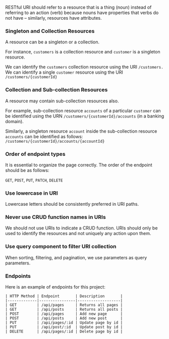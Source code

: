 RESTful URI should refer to a resource that is a thing (noun) instead of referring to an action (verb) because nouns
have properties that verbs do not have – similarly, resources have attributes.

### Singleton and Collection Resources

A resource can be a singleton or a collection.

For instance, `customers` is a collection resource and `customer` is a singleton resource.

We can identify the `customers` collection resource using the URI `/customers.` We can identify a single `customer`
resource
using the URI `/customers/{customerId}`

### Collection and Sub-collection Resources

A resource may contain sub-collection resources also.

For example, sub-collection resource `accounts` of a particular `customer` can be identified using the URN
`/customers/{customerId}/accounts` (in a banking domain).

Similarly, a singleton resource `account` inside the sub-collection resource `accounts` can be identified as follows:
`/customers/{customerId}/accounts/{accountId}`

### Order of endpoint types

It is essential to organize the page correctly. The order of the endpoint should be as follows:

`GET`,
`POST`,
`PUT`,
`PATCH`,
`DELETE`

### Use lowercase in URI

Lowercase letters should be consistently preferred in URI paths.

### Never use CRUD function names in URIs

We should not use URIs to indicate a CRUD function. URIs should only be used to identify the resources and not uniquely
any action upon them.

### Use query component to filter URI collection

When sorting, filtering, and pagination, we use parameters as query parameters.

### Endpoints

Here is an example of endpoints for this project:

```text
| HTTP Method | Endpoint       | Description       |
|-------------|----------------|-------------------|
| GET         | /api/pages     | Returns all pages |
| GET         | /api/posts     | Returns all posts |
| POST        | /api/pages     | Add new page      |
| POST        | /api/posts     | Add new post      |
| PUT         | /api/pages/:id | Update page by id |
| PUT         | /api/post/:id  | Update post by id |
| DELETE      | /api/pages/:id | Delete page by id |
```
